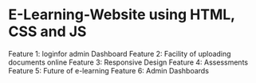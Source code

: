 # E-Learning-Website using HTML, CSS and JS 
Feature 1: loginfor admin Dashboard
Feature 2: Facility of uploading documents online
Feature 3: Responsive Design
Feature 4: Assessments
Feature 5: Future of e-learning
Feature 6: Admin Dashboards
